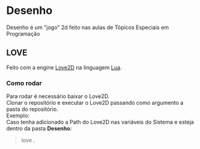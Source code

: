 # Desenho
Desenho é um "jogo" 2d feito nas aulas de Tópicos Especiais em Programação
## LOVE
Feito com a engine [Love2D](https://love2d.org/) na linguagem [Lua](https://www.lua.org/portugues.html).

### Como rodar
Para rodar é necessário baixar o Love2D.  
Clonar o repositório e executar o Love2D passando como argumento a pasta do repositório.  
Exemplo:  
Caso tenha adicionado a Path do Love2D nas variáveis do Sistema e esteja dentro da pasta **Desenho**:  
>love .
